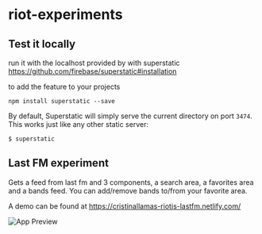 # riot-experiments

## Test it locally

run it with the localhost provided by with superstatic https://github.com/firebase/superstatic#installation

to add the feature to your projects
```
npm install superstatic --save
```
By default, Superstatic will simply serve the current directory on port
`3474`. This works just like any other static server:

```
$ superstatic
```

## Last FM experiment

Gets a feed from last fm and 3 components, a search area, a favorites area and a bands feed. You can add/remove bands to/from your favorite area.

A demo can be found at https://cristinallamas-riotjs-lastfm.netlify.com/

![App Preview](https://preview.ibb.co/bRJSib/Screen_Shot_2018_01_26_at_15_39_36.png)
